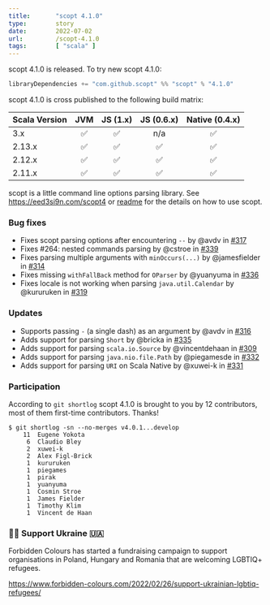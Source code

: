 ```yaml
---
title:       "scopt 4.1.0"
type:        story
date:        2022-07-02
url:         /scopt-4.1.0
tags:        [ "scala" ]
---
```


scopt 4.1.0 is released. To try new scopt 4.1.0:

```scala
libraryDependencies += "com.github.scopt" %% "scopt" % "4.1.0"
```

scopt 4.1.0 is cross published to the following build matrix:

| Scala Version | JVM | JS (1.x) |  JS (0.6.x) |  Native (0.4.x) |
| ------------- | :-: | :------: | :---------: | :------------:  |
| 3.x           | ✅  |   ✅     |     n/a     |      ✅        |
| 2.13.x        | ✅  |   ✅     |     ✅      |      ✅        |
| 2.12.x        | ✅  |   ✅     |     ✅      |      ✅        |
| 2.11.x        | ✅  |   ✅     |     ✅      |      ✅        |

scopt is a little command line options parsing library. See https://eed3si9n.com/scopt4 or [readme](https://github.com/scopt/scopt) for the details on how to use scopt.

<!--more-->

### Bug fixes

* Fixes scopt  parsing options after encountering `--` by @avdv in [#317][317]
* Fixes #264: nested commands parsing by @cstroe in [#339][339]
* Fixes parsing multiple arguments with `minOccurs(...)` by @jamesfielder in [#314][314]
* Fixes missing `withFallBack` method for `OParser` by @yuanyuma in [#336][336]
* Fixes locale is not working when parsing `java.util.Calendar` by @kururuken in [#319][319]

### Updates

* Supports passing `-` (a single dash) as an argument by @avdv in [#316][316]
* Adds support for parsing `Short` by @bricka in [#335][335]
* Adds support for parsing `scala.io.Source` by @vincentdehaan in [#309][309]
* Adds support for parsing `java.nio.file.Path` by @piegamesde in [#332][332]
* Adds support for parsing `URI` on Scala Native by @xuwei-k in [#331][331]

### Participation

According to `git shortlog` scopt 4.1.0 is brought to you by 12 contributors, most of them first-time contributors. Thanks!

```
$ git shortlog -sn --no-merges v4.0.1...develop
    11  Eugene Yokota
     6  Claudio Bley
     2  xuwei-k
     2  Alex Figl-Brick
     1  kururuken
     1  piegames
     1  pirak
     1  yuanyuma
     1  Cosmin Stroe
     1  James Fielder
     1  Timothy Klim
     1  Vincent de Haan
```

### 🏳️‍🌈 Support Ukraine 🇺🇦

Forbidden Colours has started a fundraising campaign to support organisations in Poland, Hungary and Romania that are welcoming LGBTIQ+ refugees.

<https://www.forbidden-colours.com/2022/02/26/support-ukrainian-lgbtiq-refugees/>

  [314]: https://github.com/scopt/scopt/pull/314
  [317]: https://github.com/scopt/scopt/pull/317
  [339]: https://github.com/scopt/scopt/pull/339
  [336]: https://github.com/scopt/scopt/pull/336
  [319]: https://github.com/scopt/scopt/pull/319
  [316]: https://github.com/scopt/scopt/pull/316
  [335]: https://github.com/scopt/scopt/pull/335
  [309]: https://github.com/scopt/scopt/pull/309
  [331]: https://github.com/scopt/scopt/pull/331
  [332]: https://github.com/scopt/scopt/pull/332
